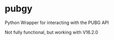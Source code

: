# pubgy

Python Wrapper for interacting with the PUBG API

Not fully functional, but working with V16.2.0
